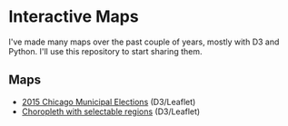 # Interactive Maps
I've made many maps over the past couple of years, mostly with D3 and Python. I'll use this repository to start sharing them.

## Maps
* [2015 Chicago Municipal Elections](https://spencerchan.github.io/2015-chicago-municipal-elections.html) (D3/Leaflet)
* [Choropleth with selectable regions](https://spencerchan.github.io/selectable-regions.html) (D3/Leaflet)
